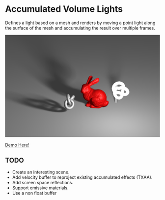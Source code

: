 # Accumulated Volume Lights

Defines a light based on a mesh and renders by moving a point light along the surface of the mesh and accumulating the result over multiple frames.

![](./docs/volumetric-lights.png)

[Demo Here!](https://gkjohnson.github.io/threejs-sandbox/volume-lights/)

## TODO
- Create an interesting scene.
- Add velocity buffer to reproject existing accumulated effects (TXAA).
- Add screen space reflections.
- Support emissive materials.
- Use a non float buffer
